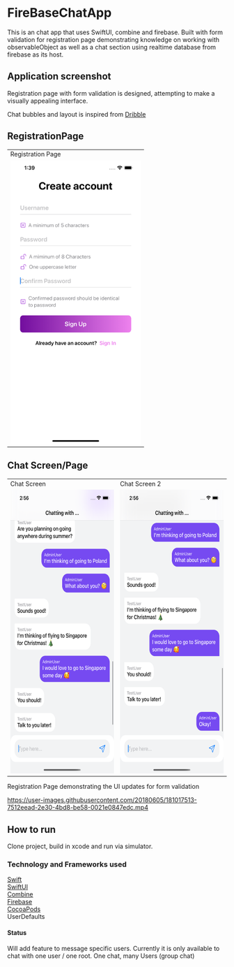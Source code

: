 # FireBaseChatApp

This is an chat app that uses SwiftUI, combine and firebase. Built with form validation for registration page demonstrating knowledge on working with observableObject as well as a chat section using realtime database from firebase as its host. 

## Application screenshot

Registration page with form validation is designed, attempting to make a visually appealing interface.

Chat bubbles and layout is inspired from [Dribble](https://dribbble.com/shots/18413430-Ussage-Mobile-App-Design)


## RegistrationPage
<table>
  <tr>
    <td>Registration Page</td>
  </tr>
  <tr>
    <td><img src="https://github.com/Tsenguun132/FireBaseChatApp/blob/main/ScreenShots/Simulator%20Screen%20Shot%20-%20iPhone%2013%20Pro%20Max%20-%202022-07-26%20at%2001.39.36.png" width=300 height=650></td>
  </tr>
 </table>

 ## Chat Screen/Page
<table>
  <tr>
     <td>Chat Screen</td>
     <td>Chat Screen 2</td>
  </tr>
  <tr>
    <td><img src="https://github.com/Tsenguun132/FireBaseChatApp/blob/main/ScreenShots/Simulator%20Screen%20Shot%20-%20iPhone%2013%20-%202022-07-26%20at%2014.56.28.png" width=300 height=650></td>
    <td><img src="https://github.com/Tsenguun132/FireBaseChatApp/blob/main/ScreenShots/Simulator%20Screen%20Shot%20-%20iPhone%2013%20-%202022-07-26%20at%2014.56.31.png" width=300 height=650></td>
  </tr>
 </table>
 
 
Registration Page demonstrating the UI updates for form validation


https://user-images.githubusercontent.com/20180605/181017513-7512eead-2e30-4bd8-be58-0021e0847edc.mp4

## How to run

Clone project, build in xcode and run via simulator.

### Technology and Frameworks used

[Swift](https://developer.apple.com/swift/)\
[SwiftUI](https://developer.apple.com/documentation/swiftui/)\
[Combine](https://developer.apple.com/documentation/combine/)\
[Firebase](https://firebase.google.com)\
[CocoaPods](https://cocoapods.org)\
UserDefaults


#### Status

Will add feature to message specific users. Currently it is only available to chat with one user / one root. One chat, many Users (group chat)

